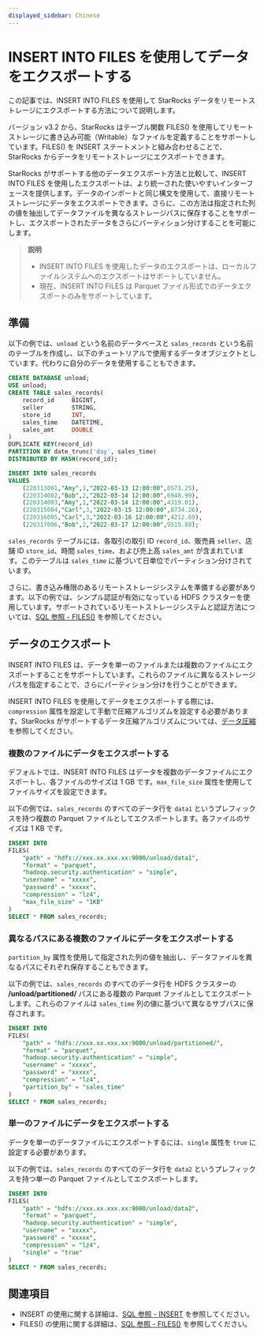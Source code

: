 ```yaml
---
displayed_sidebar: Chinese
---
```


# INSERT INTO FILES を使用してデータをエクスポートする

この記事では、INSERT INTO FILES を使用して StarRocks データをリモートストレージにエクスポートする方法について説明します。

バージョン v3.2 から、StarRocks はテーブル関数 FILES() を使用してリモートストレージに書き込み可能（Writable）なファイルを定義することをサポートしています。FILES() を INSERT ステートメントと組み合わせることで、StarRocks からデータをリモートストレージにエクスポートできます。

StarRocks がサポートする他のデータエクスポート方法と比較して、INSERT INTO FILES を使用したエクスポートは、より統一された使いやすいインターフェースを提供します。データのインポートと同じ構文を使用して、直接リモートストレージにデータをエクスポートできます。さらに、この方法は指定された列の値を抽出してデータファイルを異なるストレージパスに保存することをサポートし、エクスポートされたデータをさらにパーティション分けすることを可能にします。

> **説明**
>
> - INSERT INTO FILES を使用したデータのエクスポートは、ローカルファイルシステムへのエクスポートはサポートしていません。
> - 現在、INSERT INTO FILES は Parquet ファイル形式でのデータエクスポートのみをサポートしています。

## 準備

以下の例では、`unload` という名前のデータベースと `sales_records` という名前のテーブルを作成し、以下のチュートリアルで使用するデータオブジェクトとしています。代わりに自分のデータを使用することもできます。

```SQL
CREATE DATABASE unload;
USE unload;
CREATE TABLE sales_records(
    record_id     BIGINT,
    seller        STRING,
    store_id      INT,
    sales_time    DATETIME,
    sales_amt     DOUBLE
)
DUPLICATE KEY(record_id)
PARTITION BY date_trunc('day', sales_time)
DISTRIBUTED BY HASH(record_id);

INSERT INTO sales_records
VALUES
    (220313001,"Amy",1,"2022-03-13 12:00:00",8573.25),
    (220314002,"Bob",2,"2022-03-14 12:00:00",6948.99),
    (220314003,"Amy",1,"2022-03-14 12:00:00",4319.01),
    (220315004,"Carl",3,"2022-03-15 12:00:00",8734.26),
    (220316005,"Carl",3,"2022-03-16 12:00:00",4212.69),
    (220317006,"Bob",2,"2022-03-17 12:00:00",9515.88);
```

`sales_records` テーブルには、各取引の取引 ID `record_id`、販売員 `seller`、店舗 ID `store_id`、時間 `sales_time`、および売上高 `sales_amt` が含まれています。このテーブルは `sales_time` に基づいて日単位でパーティション分けされています。

さらに、書き込み権限のあるリモートストレージシステムを準備する必要があります。以下の例では、シンプル認証が有効になっている HDFS クラスターを使用しています。サポートされているリモートストレージシステムと認証方法については、[SQL 参照 - FILES()](../sql-reference/sql-functions/table-functions/files.md) を参照してください。

## データのエクスポート

INSERT INTO FILES は、データを単一のファイルまたは複数のファイルにエクスポートすることをサポートしています。これらのファイルに異なるストレージパスを指定することで、さらにパーティション分けを行うことができます。

INSERT INTO FILES を使用してデータをエクスポートする際には、`compression` 属性を設定して手動で圧縮アルゴリズムを設定する必要があります。StarRocks がサポートするデータ圧縮アルゴリズムについては、[データ圧縮](../table_design/data_compression.md) を参照してください。

### 複数のファイルにデータをエクスポートする

デフォルトでは、INSERT INTO FILES はデータを複数のデータファイルにエクスポートし、各ファイルのサイズは 1 GB です。`max_file_size` 属性を使用してファイルサイズを設定できます。

以下の例では、`sales_records` のすべてのデータ行を `data1` というプレフィックスを持つ複数の Parquet ファイルとしてエクスポートします。各ファイルのサイズは 1 KB です。

```SQL
INSERT INTO 
FILES(
    "path" = "hdfs://xxx.xx.xxx.xx:9000/unload/data1",
    "format" = "parquet",
    "hadoop.security.authentication" = "simple",
    "username" = "xxxxx",
    "password" = "xxxxx",
    "compression" = "lz4",
    "max_file_size" = "1KB"
)
SELECT * FROM sales_records;
```

### 異なるパスにある複数のファイルにデータをエクスポートする

`partition_by` 属性を使用して指定された列の値を抽出し、データファイルを異なるパスにそれぞれ保存することもできます。

以下の例では、`sales_records` のすべてのデータ行を HDFS クラスターの **/unload/partitioned/** パスにある複数の Parquet ファイルとしてエクスポートします。これらのファイルは `sales_time` 列の値に基づいて異なるサブパスに保存されます。

```SQL
INSERT INTO 
FILES(
    "path" = "hdfs://xxx.xx.xxx.xx:9000/unload/partitioned/",
    "format" = "parquet",
    "hadoop.security.authentication" = "simple",
    "username" = "xxxxx",
    "password" = "xxxxx",
    "compression" = "lz4",
    "partition_by" = "sales_time"
)
SELECT * FROM sales_records;
```

### 単一のファイルにデータをエクスポートする

データを単一のデータファイルにエクスポートするには、`single` 属性を `true` に設定する必要があります。

以下の例では、`sales_records` のすべてのデータ行を `data2` というプレフィックスを持つ単一の Parquet ファイルとしてエクスポートします。

```SQL
INSERT INTO 
FILES(
    "path" = "hdfs://xxx.xx.xxx.xx:9000/unload/data2",
    "format" = "parquet",
    "hadoop.security.authentication" = "simple",
    "username" = "xxxxx",
    "password" = "xxxxx",
    "compression" = "lz4",
    "single" = "true"
)
SELECT * FROM sales_records;
```

## 関連項目

- INSERT の使用に関する詳細は、[SQL 参照 - INSERT](../sql-reference/sql-statements/data-manipulation/INSERT.md) を参照してください。
- FILES() の使用に関する詳細は、[SQL 参照 - FILES()](../sql-reference/sql-functions/table-functions/files.md) を参照してください。
